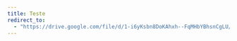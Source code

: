 ```yaml
---
title: Teste
redirect_to: 
  - "https://drive.google.com/file/d/1-i6yKsbn8DoKAhxh--FqMHbYBhsnCgLU/view?usp=sharing"
---
```

